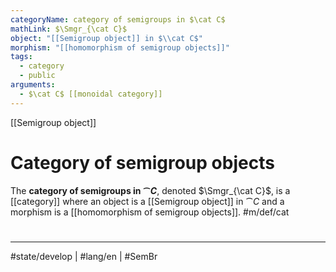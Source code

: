 ```yaml
---
categoryName: category of semigroups in $\cat C$
mathLink: $\Smgr_{\cat C}$
object: "[[Semigroup object]] in $\\cat C$"
morphism: "[[homomorphism of semigroup objects]]"
tags:
  - category
  - public
arguments:
  - $\cat C$ [[monoidal category]]
---
```

[[Semigroup object]]
# Category of semigroup objects

The **category of semigroups in $\cat C$**, denoted $\Smgr_{\cat C}$, is a [[category]] where
an object is a [[Semigroup object]] in $\cat C$
and a morphism is a [[homomorphism of semigroup objects]]. #m/def/cat


#
---
#state/develop | #lang/en | #SemBr
